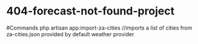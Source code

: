 # 404-forecast-not-found-project




#Commands
php artisan app:import-za-cities //imports a list of cities from za-cities.json provided by default weather provider